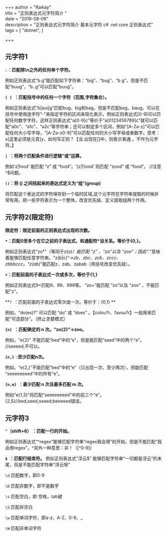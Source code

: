 +++
author = "Raikay"  
title = "正则表达式元字符简介 "  
date = "2019-08-06"  
description = "正则表达式元字符简介 基本元字符 c# .net core 正则表达式"  
tags = [
    "dotnet",
]  

+++
## 元字符1

**`.`：匹配除\n之外的任何单个字符。**    

例如正则表达式“b.g”能匹配如下字符串：“big”、“bug”、“b g”，但是不匹配“buug”，“b..g”可以匹配“buug”。  

**`[ ] `：匹配括号中的任何一个字符（范围,字符集合）。**  

例如正则表达式“b[aui]g”匹配bug、big和bag，但是不匹配beg、baug。可以在括号中使用连字符“-”来指定字符的区间来简化表示，例如正则表达式[0-9]可以匹配任何数字字符，这样正则表达式“a[0-9]c”等价于“a[0123456789]c”就可以匹配“a0c”、“a1c”、“a2c”等字符串；还可以制定多个区间，例如“[A-Za-z]”可以匹配任何大小写字母，“[A-Za-z0-9]”可以匹配任何的大小写字母或者数字。思考：x[这里必须是元音]y，如何写正则？【当.出现在[]中，则表示普通.，不作为元字符。】

**`| `：将两个匹配条件进行逻辑“或”运算。** 

例如‘z|food’ 能匹配 “z” 或 “food”。‘(z|f)ood’ 则匹配 “zood” 或 “food”。 //注意^$问题。  

**`()`：将 () 之间括起来的表达式定义为“组”(group)**

将匹配这个表达式的字符保存到一个临时区域,这个元字符在字符串提取的时候非常有用。把一些字符表示为一个整体。改变优先级、定义提取组两个作用。

## 元字符2(限定符)

**限定符：限定前面的正则表达式出现的次数。**

**`*`：匹配0至多个在它之前的子表达式，和通配符*没关系。等价于{0,}。**

例如正则表达式“zo*”（等同于z(o)*）能匹配 “z” 、“zo”以及 “zoo”；因此“.*”意味着能够匹配任意字符串。"z(b|c)*"→zb、zbc、zcb、zccc、zbbbccc。"z(ab)*"能匹配z、zab、zabab（用括号改变优先级）。  


**`+`：匹配前面的子表达式一次或多次，等价于{1,}**

例如正则表达式9+匹配9、99、999等。 “zo+”能匹配 “zo”以及 “zoo” ，不能匹配"z"。  

**`? `：匹配前面的子表达式零次或一次。等价于：{0,1} **

例如，“do(es)?” 可以匹配 “do” 或 “does” 。【colou?r、favou?r】一般用来匹配“可选部分”。（终止贪婪模式）  


**`{n} `：匹配确定的 n 次。“zo{2}”→zoo。**

例如，“e{2}” 不能匹配“bed”中的“e”，但是能匹配“seed”中的两个“e”。 //seeeed,不可以。  

 

**`{n,} `:至少匹配n次。**

例如，“e{2,}”不能匹配“bed”中的“e”（只出现一次，至少两次），但能匹配 “seeeeeeeed”中的所有“e”。  


**`{n,m} `：最少匹配 n 次且最多匹配 m 次。**

例如“e{1,3}”将匹配“seeeeeeeed”中的前三个“e”。 {2,5}//bed,seed,seeed;beeeeed错误。  

## 元字符3

**`^`（shift+6） ：匹配一行的开始。**

例如正则表达式“^regex”能够匹配字符串“regex我会用”的开始，但是不能匹配“我会用regex”。^另外一种意思：非！（[^0-9]）  

**`$ `：匹配行结束符。**
例如正则表达式“浮云$” 能够匹配字符串“一切都是浮云”的末尾，但是不能匹配字符串“浮云呀”  


`\d` 匹配数字，即0-9


`\D` 匹配非数字，即不是数字


`\s` 匹配空白，即 空格，tab键


`\S` 匹配非空白


`\w` 匹配单词字符，即a-z、A-Z、0-9、_


`\W` 匹配非单词字符
